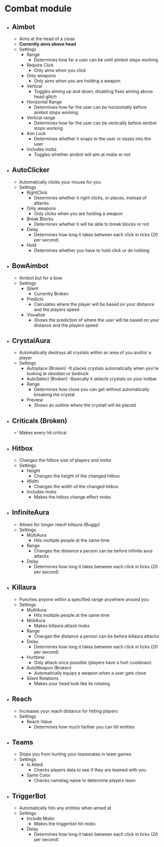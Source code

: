 # Combat module

* ## Aimbot
  - Aims at the head of a close
  - **Currently aims above head**
  - Settings
    - Range
      - Determines how far a user can be until aimbot stops working
    - Require Click
      - Only aims when you click
    - Only weapons
      - Only aims when you are holding a weapon
    - Vertical
      - Toggles aiming up and down, disabling fixes aiming above head glitch
    - Horizontal Range
      - Determines how far the user can be horizontally before aimbot stops working
    - Vertical range
      - Determines how far the user can be vertically before aimbot stops working
    - Aim Lock
      - Determines whether it snaps to the user or eases into the user
    - Includes mobs
      - Toggles whether aimbot will aim at mobs or not

* ## AutoClicker
  - Automatically clicks your mouse for you
  - Settings
    - RightClick
      - Determines whether it right clicks, or places, instead of attacks
    - Only weapons
      - Only clicks when you are holding a weapon
    - Break Blocks
      - Determines whether it will be able to break blocks or not
    - Delay
      - Determines how long it takes between each click in ticks (20 per second)
    - Hold
      - Determines whether you have to hold click or do nothing

* ## BowAimbot
  - Aimbot but for a bow
  - Settings
    - Silent
      - Currently Broken
    - Predicts
      - Calculates where the player will be based on your distance and the players speed 
    - Visualize
      - Shows the prediction of where the user will be based on your distance and the players speed

* ## CrystalAura
  - Automatically destroys all crystals within an area of you and/or a player
  - Settings
    - Autoplace (Broken)
      -It places crystals automatically when you're looking at obsidian or bedrock
    - AutoSelect (Broken)
      -Basically it selects crystals on your hotbar
    - Range
      - Determines how close you can get without automatically breaking the crystal
    - Preview
      - Shows an outline where the crystall will be placed

* ## Criticals (Broken)
  - Makes every hit critical 

* ## Hitbox
  - Changes the hitbox size of players and mobs
  - Settings
    - Height
      - Changes the height of the changed hitbox
    - Width
      - Changes the width of the changed hitbox
    - Includes mobs
      - Makes the hitbox change effect mobs

* ## InfiniteAura
  - Allows for longer reach killaura (Buggy)
  - Settings
    - MultiAura
      - Hits multiple people at the same time
    - Range
      - Changes the distance a person can be before infinite aura attacks
    - Delay
      - Determines how long it takes between each click in ticks (20 per second)

* ## Killaura
  - Punches anyone within a specified range anywhere around you
  - Settings
    - MultiAura
      - Hits multiple people at the same time
    - MobAura
      - Makes killaura attack mobs
    - Range
      - Changes the distance a person can be before killaura attacks
    - Delay
      - Determines how long it takes between each click in ticks (20 per second)
    - Hurttime
      - Only attack once possible (players have a hurt cooldown)
    - AutoWeapon (Broken)
      - Automatically equips a weapon when a user gets close
    - Silent Rotations
      - Makes your head look like its rotating

* ## Reach
  - Increases your reach distance for hitting players
  - Settings
    - Reach Value
      - Determines how much farther you can hit entities

* ## Teams
  - Stops you from hurting your teammates in team games
  - Settings
    - Is Allied
      - Checks players data to see if they are teamed with you
    - Same Color
      - Checks nametag name to determine players team

* ## TriggerBot
  - Automatically hits any entities when aimed at
  - Settings
    - Include Mobs
      - Makes the triggerbot hit mobs
    - Delay 
      - Determines how long it takes between each click in ticks (20 per second)
